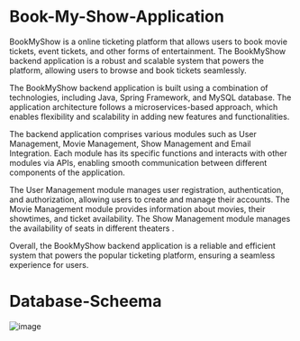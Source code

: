 # Book-My-Show-Application

BookMyShow is a online ticketing platform that allows users to book movie tickets, event tickets, and other forms of entertainment. The BookMyShow backend application is a robust and scalable system that powers the platform, allowing users to browse and book tickets seamlessly.

The BookMyShow backend application is built using a combination of technologies, including Java, Spring Framework, and MySQL database. The application architecture follows a microservices-based approach, which enables flexibility and scalability in adding new features and functionalities.

The backend application comprises various modules such as User Management, Movie Management, Show Management and Email Integration. Each module has its specific functions and interacts with other modules via APIs, enabling smooth communication between different components of the application.

The User Management module manages user registration, authentication, and authorization, allowing users to create and manage their accounts. The Movie Management module provides information about movies, their showtimes, and ticket availability. The Show Management module manages the availability of seats in different theaters .


Overall, the BookMyShow backend application is a reliable and efficient system that powers the popular ticketing platform, ensuring a seamless experience for users.



# Database-Scheema
![image](https://user-images.githubusercontent.com/117634221/223074113-f3ad4451-c9ab-484a-a7b5-a163216941a2.png)
